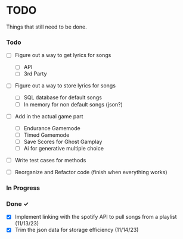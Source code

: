 # TODO

Things that still need to be done.

### Todo

- [ ] Figure out a way to get lyrics for songs
  - [ ] API
  - [ ] 3rd Party

- [ ] Figure out a way to store lyrics for songs
  - [ ] SQL database for default songs
  - [ ] In memory for non default songs (json?)

- [ ] Add in the actual game part
  - [ ] Endurance Gamemode
  - [ ] Timed Gamemode
  - [ ] Save Scores for Ghost Gamplay
  - [ ] Ai for generative multiple choice

- [ ] Write test cases for methods

- [ ] Reorganize and Refactor code (finish when everything works)

### In Progress

### Done ✓

- [x] Implement linking with the spotify API to pull songs from a playlist  (11/13/23)
- [x] Trim the json data for storage efficiency   (11/14/23)